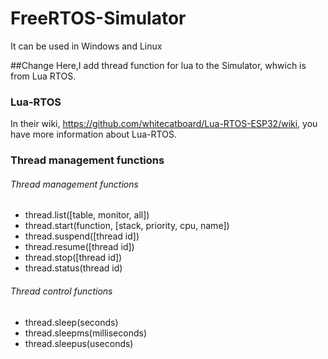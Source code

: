 # FreeRTOS-Simulator
It can be used in Windows and Linux

##Change
Here,I add thread function for lua to the Simulator, whwich is from Lua RTOS.

### Lua-RTOS
In their wiki, https://github.com/whitecatboard/Lua-RTOS-ESP32/wiki, you have more information about Lua-RTOS.

### Thread management functions
###### Thread management functions
* thread.list([table, monitor, all])
* thread.start(function, [stack, priority, cpu, name])
* thread.suspend([thread id])
* thread.resume([thread id])
* thread.stop([thread id])
* thread.status(thread id)

###### Thread control functions
* thread.sleep(seconds)
* thread.sleepms(milliseconds)
* thread.sleepus(useconds)
